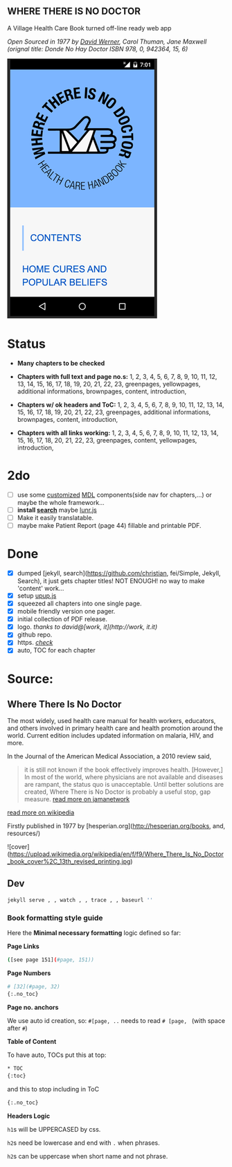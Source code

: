 WHERE THERE IS NO DOCTOR
---
A Village Health Care Book turned off-line ready web app

_Open Sourced in 1977 by [David Werner](http://davidbwerner.info/), Carol Thuman, Jane Maxwell
(orignal title: Donde No Hay Doctor ISBN	978, 0, 942364, 15, 6)_


![app logo](screen.png)


# Status

- **Many chapters to be checked**

- **Chapters with full text and page no.s:** 1, 2, 3, 4, 5, 6, 7, 8, 9, 10, 11, 12, 13, 14, 15, 16, 17, 18, 19, 20, 21, 22, 23, greenpages, yellowpages, additional informations, brownpages, content, introduction,

- **Chapters w/ ok headers and ToC:** 1, 2, 3, 4, 5, 6, 7, 8, 9, 10, 11, 12, 13, 14, 15, 16, 17, 18, 19, 20, 21, 22, 23, greenpages, additional informations, brownpages, content, introduction,

- **Chapters with all links working:**  1, 2, 3, 4, 5, 6, 7, 8, 9, 10, 11, 12, 13, 14, 15, 16, 17, 18, 20, 21, 22, 23, greenpages, content, yellowpages, introduction,


# 2do

- [ ] use some [customized](https://getmdl.io/customize/index.html) [MDL](https://getmdl.io/started/) components(side nav for chapters,...) or maybe the whole framework...
- [ ] **install [search](https://github.com/olivernn/lunr.js)** maybe [lunr.js](http://lunrjs.com/)
- [ ] Make it easily translatable.
- [ ] maybe make Patient Report (page 44) fillable and printable PDF.

# Done

- [X]  dumped [jekyll, search](https://github.com/christian, fei/Simple, Jekyll, Search), it just gets chapter titles! NOT ENOUGH! no way to make 'content' work...
- [X] setup [upup.js](https://github.com/TalAter/UpUp)
- [X] squeezed all chapters into one single page.
- [X] mobile friendly version one pager.
- [X] initial collection of PDF release.
- [X] logo. _thanks to david@[work, it](http://work, it.it)_
- [X] github repo.
- [X] https. _[check](https://junglesta.github.io/wherenodoctor/)_
- [X] auto, TOC for each chapter

# Source:

## Where There Is No Doctor

The most widely, used health care manual for health workers, educators, and others involved in primary health care and health promotion around the world. Current edition includes updated information on malaria, HIV, and more.


In the Journal of the American Medical Association, a 2010 review said,

>it is still not known if the book effectively improves health. [However,] In most of the world, where physicians are not available and diseases are rampant, the status quo is unacceptable. Until better solutions are created, Where There is No Doctor is probably a useful stop, gap measure. [read more on jamanetwork](https://dx.doi.org/10.1001%2Fjama.2010.244)

[read more on wikipedia](https://en.wikipedia.org/wiki/Where_There_Is_No_Doctor)

Firstly published in 1977 by [hesperian.org](http://hesperian.org/books, and, resources/)

![cover] (https://upload.wikimedia.org/wikipedia/en/f/f9/Where_There_Is_No_Doctor_book_cover%2C_13th_revised_printing.jpg)


## Dev

```sh
jekyll serve , , watch , , trace , , baseurl ''
```

### Book formatting style guide

Here the **Minimal necessary formatting** logic defined so far:

**Page Links**
```sh
([see page 151](#page, 151))
```

**Page Numbers**
```sh
# [32](#page, 32)
{:.no_toc}
```

**Page no. anchors**

We use auto id creation, so:
`#[page, ..` needs to read `# [page, ` (with space after `#`)


**Table of Content**

To have auto, TOCs put this at top:

```sh
* TOC
{:toc}
```
and this to stop including in ToC

```sh
{:.no_toc}
```

**Headers Logic**

  `h1`s will be UPPERCASED by css.

  `h2`s need be lowercase and end with `.` when phrases.

  `h2`s can be uppercase when short name and not phrase.
